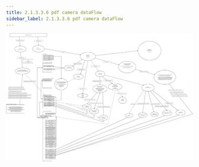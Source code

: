 ```yaml
---
title: 2.1.3.3.6 pdf camera dataFlow 
sidebar_label: 2.1.3.3.6 pdf camera dataFlow
---
```


![](../img/PDF_Camera_Dataflow-PREFILTER_CYCLE_0-INITIALISATION.jpeg)

